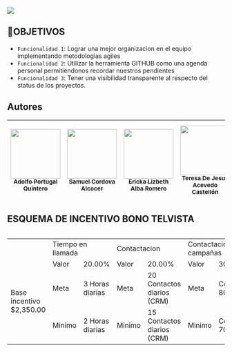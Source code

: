 ![](https://www.telvista.com/wp-content/uploads/2022/06/Logo-Telvista.png)

## :hammer:OBJETIVOS

- `Funcionalidad 1`: Lograr una mejor organizacion en el equipo implementando metodologias agiles
- `Funcionalidad 2`: Utilizar la herramienta GITHUB como una agenda personal permitiendonos recordar nuestros pendientes
- `Funcionalidad 3`: Tener una visibilidad transparente al respecto del status de los proyectos.





## Autores

| [<img src="https://avatars.githubusercontent.com/u/129910499?v=4" width=115><br><sub>Adolfo Portugal Quintero</sub>](https://github.com/AdolfoPortugal) |  [<img src="https://avatars.githubusercontent.com/u/129912282?v=4" width=115><br><sub>Samuel Cordova Alcocer</sub>](https://github.com/SamuelCordovaA) |  [<img src="https://avatars.githubusercontent.com/u/129985196?v=4" width=115><br><sub>Ericka Lizbeth Alba Romero</sub>](https://github.com/ErickaAlba) |  [<img src="https://avatars.githubusercontent.com/u/129977345?v=4" width=115><br><sub>Teresa De Jesus Acevedo Castellón</sub>](https://github.com/TeresaAcevedo)  |  [<img src="https://avatars.githubusercontent.com/u/129979825?v=4" width=115><br><sub>Adilene Georgette Cabello Rodriguez</sub>](https://github.com/AdileneCabello)  |  [<img src="https://avatars.githubusercontent.com/u/129994392?v=4" width=115><br><sub>Mariana Meza Ramirez</sub>](https://github.com/MarianaMezaRamirez)  
| :---: | :---: | :---: | :---: | :---: | :---: |


## ESQUEMA DE INCENTIVO BONO TELVISTA

<table ALIGN="LEFT">
  <tr>
    <td></td>
    <td colspan="2">Tiempo en llamada</td>
    <td colspan="2">Contactacion</td>
    <td colspan="2">Contactacion campañas</td>
    <td colspan="2">Generacion OPNS</td>
  </tr>
  <tr>
    <td rowspan="3">Base incentivo $2,350.00</td>
    <td>Valor</td>
    <td>20.00%</td>
    <td>Valor</td>
    <td>20.00%</td>
    <td>Valor</td>
    <td>30.00%</td>
    <td>Valor</td>
    <td>30.00%</td>
  </tr>
  <tr>
    <td>Meta</td>
    <td>3 Horas diarías</td>
    <td>Meta</td>
    <td>20 Contactos diarios (CRM)</td>
    <td>Meta</td>
    <td>Contratacion 80%</td>
    <td>Meta</td>
    <td>20 OPN`s</td>
  </tr>
  <tr>
    <td>Minimo</td>
    <td>2 Horas diarías</td>
    <td>Minimo</td>
    <td>15 Contactos diarios (CRM) </td>
    <td>Minimo</td>
    <td>Contactacion 70%</td>
    <td>Minimo</td>
    <td>16 OPN`s</td>
  </tr>
</table>

